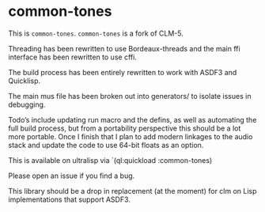 # common-tones

This is `common-tones`. `common-tones` is a fork of CLM-5.

Threading has been rewritten to use Bordeaux-threads and the main ffi interface has been rewritten to use cffi.

The build process has been entirely rewritten to work with ASDF3 and Quicklisp.

The main mus file has been broken out into generators/ to isolate issues in debugging.

Todo’s include updating run macro and the defins, as well as automating the full build process, but from a portability perspective this should be a lot more portable. Once I finish that I plan to add modern linkages to the audio stack and update the code to use 64-bit floats as an option.

This is available on ultralisp via `(ql:quickload :common-tones)

Please open an issue if you find a bug.

This library should be a drop in replacement (at the moment) for clm on Lisp implementations that support ASDF3.


